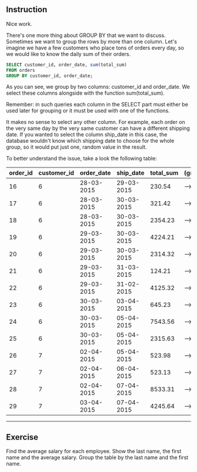 ## Instruction
Nice work.

There's one more thing about GROUP BY that we want to discuss. Sometimes we want to group the rows by more than one column. Let's imagine we have a few customers who place tons of orders every day, so we would like to know the daily sum of their orders.

````sql
SELECT customer_id, order_date, sum(total_sum) 
FROM orders 
GROUP BY customer_id, order_date;
````

As you can see, we group by two columns: customer_id and order_date. We select these columns alongside with the function sum(total_sum).

Remember: in such queries each column in the SELECT part must either be used later for grouping or it must be used with one of the functions.

It makes no sense to select any other column. For example, each order on the very same day by the very same customer can have a different shipping date. If you wanted to select the column ship_date in this case, the database wouldn't know which shipping date to choose for the whole group, so it would put just one, random value in the result.

To better understand the issue, take a look the following table:

|order_id|customer_id|order_date|ship_date|total_sum|(grouping)|customer_id|order_date|sum(total_sum)|ship_date|
|---|---|---|---|---|---|---|---|---|---|
|16|6|28-03-2015|29-03-2015|230.54|-->|6|28-03-2015|0|??|29-03-2015? 30-03-2015?|
|17|6|28-03-2015|30-03-2015|321.42|	-->||||||	 	 	 	 
|18|6|28-03-2015|30-03-2015|2354.23|	-->||||||		 	 	 	 
|19|6|29-03-2015|30-03-2015|4224.21|-->|6|29-03-2015|0|??|
|20|6|29-03-2015|30-03-2015|2314.32|	-->||||||		 	 	 	 
|21|6|29-03-2015|31-03-2015|124.21|	-->||||||		 	 	 	 
|22|6|29-03-2015|31-02-2015|4125.32|	-->||||||		 	 	 	 
|23|6|30-03-2015|03-04-2015|645.23|	-->|6|30-03-2015|0|??|
|24|6|30-03-2015|05-04-2015|7543.56|	-->||||||		 	 	 	 
|25|6|30-03-2015|05-04-2015|2315.63|	-->||||||		 	 	 	 
|26|7|02-04-2015|05-04-2015|523.98|	-->|7|02-04-2015|0|??|
|27|7|02-04-2015|06-04-2015|523.13|	-->||||||		 	 	 	 
|28|7|02-04-2015|07-04-2015|8533.31|	-->||||||		 	 	 	 
|29|7|03-04-2015|07-04-2015|4245.64|-->|7|03-04-2015|0|??|

---
## Exercise
Find the average salary for each employee. Show the last name, the first name and the average salary. Group the table by the last name and the first name.

